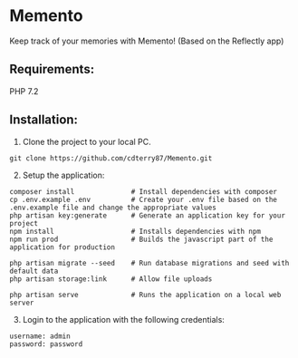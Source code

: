 # Memento
Keep track of your memories with Memento! (Based on the Reflectly app)

## Requirements:
PHP 7.2

## Installation:
1. Clone the project to your local PC.
```
git clone https://github.com/cdterry87/Memento.git
```

2. Setup the application:
```
composer install              # Install dependencies with composer
cp .env.example .env          # Create your .env file based on the .env.example file and change the appropriate values
php artisan key:generate      # Generate an application key for your project
npm install                   # Installs dependencies with npm
npm run prod                  # Builds the javascript part of the application for production

php artisan migrate --seed    # Run database migrations and seed with default data
php artisan storage:link      # Allow file uploads

php artisan serve             # Runs the application on a local web server
```

3. Login to the application with the following credentials:
```
username: admin
password: password
```
